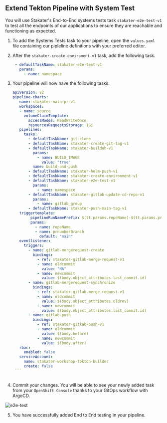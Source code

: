 ## Extend Tekton Pipeline with System Test

You will use Stakater's End-to-End systems tests task `stakater-e2e-test-v1` to test all the endpoints of our applications to ensure they are reachable and functioning as expected.

1. To add the Systems Tests task to your pipeline, open the `values.yaml` file containing our pipleline definitions with your preferred editor.

2. After the `stakater-create-enviroment-v1` task, add the following task.

    ````yaml   
     - defaultTaskName: stakater-e2e-test-v1
       params:
         - name: namespace
    ````              


3. Your pipeline will now have the following tasks.

   ````yaml
   apiVersion: v2
   pipeline-charts:
      name: stakater-main-pr-v1
      workspaces:
      - name: source
        volumeClaimTemplate:
          accessModes: ReadWriteOnce
          resourcesRequestsStorage: 1Gi
      pipelines:
        tasks:
          - defaultTaskName: git-clone
          - defaultTaskName: stakater-create-git-tag-v1
          - defaultTaskName: stakater-buildah-v1
            params:
              - name: BUILD_IMAGE
                value: "true"
            name: build-and-push
          - defaultTaskName: stakater-helm-push-v1
          - defaultTaskName: stakater-create-environment-v1
          - defaultTaskName: stakater-e2e-test-v1
            params:
              - name: namespace
          - defaultTaskName: stakater-gitlab-update-cd-repo-v1
            params:
              - name: gitlab_group
          - defaultTaskName: stakater-push-main-tag-v1
      triggertemplate:
           pipelineRunNamePrefix: $(tt.params.repoName)-$(tt.params.prnumberBranch)
           params:
             - name: repoName
             - name: prnumberBranch
               default: "main"
      eventlistener:
        triggers:               
          - name: gitlab-mergerequest-create
            bindings:
              - ref: stakater-gitlab-merge-request-v1
              - name: oldcommit
                value: "NA"
              - name: newcommit
                value: $(body.object_attributes.last_commit.id)
          - name: gitlab-mergerequest-synchronize
            bindings:
              - ref: stakater-gitlab-merge-request-v1
              - name: oldcommit
                value: $(body.object_attributes.oldrev)
              - name: newcommit
                value: $(body.object_attributes.last_commit.id)
          - name: gitlab-push
            bindings:
              - ref: stakater-gitlab-push-v1
              - name: oldcommit
                value: $(body.before)
              - name: newcommit
                value: $(body.after)
      rbac:
        enabled: false
      serviceAccount:
        name: stakater-workshop-tekton-builder
        create: false
    ```    
    
4. Commit your changes. You will be able to see your newly added task from your `OpenShift Console` 
   thanks to your GitOps workflow with ArgoCD.

![e2e-test](./images/e2e-test.png)

5. You have successfully added End to End testing in your pipeline.